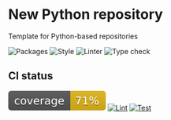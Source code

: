 # New Python repository


Template for Python-based repositories


![Packages](https://img.shields.io/badge/package%20manager-uv-blue) ![Style](https://img.shields.io/badge/style-black-black) ![Linter](https://img.shields.io/badge/linter-ruff-black) ![Type check](https://img.shields.io/badge/type%20checker-mypy-black)

## CI status

![coverage](assets/coverage.svg)
[![Lint](https://github.com/ClementSicard/python-template/actions/workflows/lint.yaml/badge.svg)](https://github.com/ClementSicard/python-template/actions/workflows/lint.yaml) [![Test](https://github.com/ClementSicard/python-template/actions/workflows/test.yaml/badge.svg)](https://github.com/ClementSicard/python-template/actions/workflows/test.yaml) 
